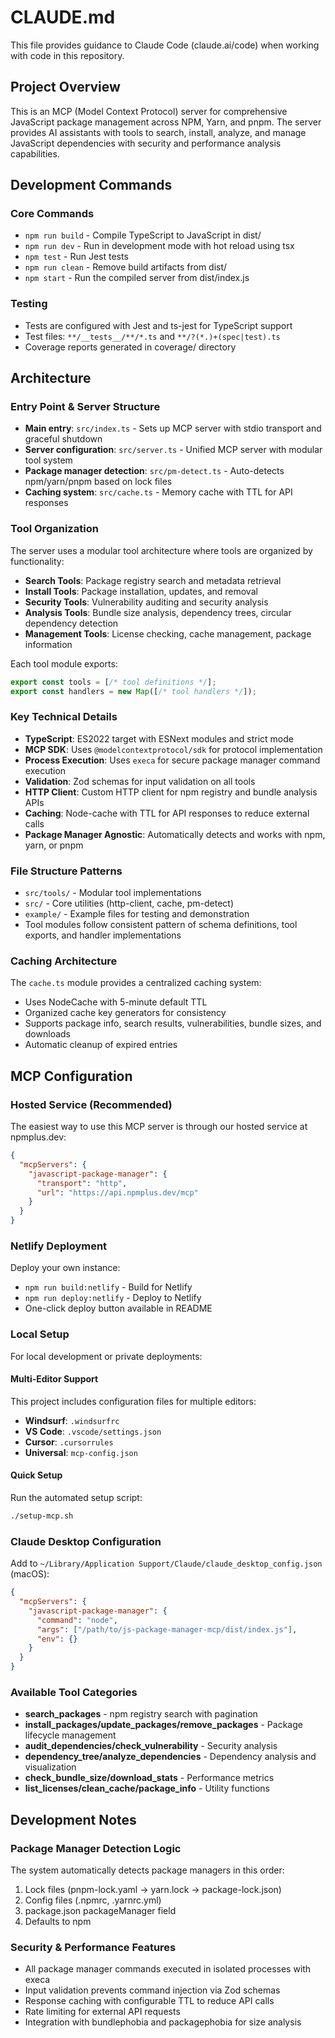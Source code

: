 # CLAUDE.md

This file provides guidance to Claude Code (claude.ai/code) when working with code in this repository.

## Project Overview

This is an MCP (Model Context Protocol) server for comprehensive JavaScript package management across NPM, Yarn, and pnpm. The server provides AI assistants with tools to search, install, analyze, and manage JavaScript dependencies with security and performance analysis capabilities.

## Development Commands

### Core Commands
- `npm run build` - Compile TypeScript to JavaScript in dist/
- `npm run dev` - Run in development mode with hot reload using tsx
- `npm test` - Run Jest tests
- `npm run clean` - Remove build artifacts from dist/
- `npm start` - Run the compiled server from dist/index.js

### Testing
- Tests are configured with Jest and ts-jest for TypeScript support
- Test files: `**/__tests__/**/*.ts` and `**/?(*.)+(spec|test).ts`
- Coverage reports generated in coverage/ directory

## Architecture

### Entry Point & Server Structure
- **Main entry**: `src/index.ts` - Sets up MCP server with stdio transport and graceful shutdown
- **Server configuration**: `src/server.ts` - Unified MCP server with modular tool system
- **Package manager detection**: `src/pm-detect.ts` - Auto-detects npm/yarn/pnpm based on lock files
- **Caching system**: `src/cache.ts` - Memory cache with TTL for API responses

### Tool Organization
The server uses a modular tool architecture where tools are organized by functionality:

- **Search Tools**: Package registry search and metadata retrieval
- **Install Tools**: Package installation, updates, and removal
- **Security Tools**: Vulnerability auditing and security analysis  
- **Analysis Tools**: Bundle size analysis, dependency trees, circular dependency detection
- **Management Tools**: License checking, cache management, package information

Each tool module exports:
```typescript
export const tools = [/* tool definitions */];
export const handlers = new Map([/* tool handlers */]);
```

### Key Technical Details
- **TypeScript**: ES2022 target with ESNext modules and strict mode
- **MCP SDK**: Uses `@modelcontextprotocol/sdk` for protocol implementation
- **Process Execution**: Uses `execa` for secure package manager command execution
- **Validation**: Zod schemas for input validation on all tools
- **HTTP Client**: Custom HTTP client for npm registry and bundle analysis APIs
- **Caching**: Node-cache with TTL for API responses to reduce external calls
- **Package Manager Agnostic**: Automatically detects and works with npm, yarn, or pnpm

### File Structure Patterns
- `src/tools/` - Modular tool implementations  
- `src/` - Core utilities (http-client, cache, pm-detect)
- `example/` - Example files for testing and demonstration
- Tool modules follow consistent pattern of schema definitions, tool exports, and handler implementations

### Caching Architecture
The `cache.ts` module provides a centralized caching system:
- Uses NodeCache with 5-minute default TTL
- Organized cache key generators for consistency
- Supports package info, search results, vulnerabilities, bundle sizes, and downloads
- Automatic cleanup of expired entries

## MCP Configuration

### Hosted Service (Recommended)
The easiest way to use this MCP server is through our hosted service at npmplus.dev:

```json
{
  "mcpServers": {
    "javascript-package-manager": {
      "transport": "http",
      "url": "https://api.npmplus.dev/mcp"
    }
  }
}
```

### Netlify Deployment
Deploy your own instance:
- `npm run build:netlify` - Build for Netlify
- `npm run deploy:netlify` - Deploy to Netlify
- One-click deploy button available in README

### Local Setup
For local development or private deployments:

#### Multi-Editor Support
This project includes configuration files for multiple editors:

- **Windsurf**: `.windsurfrc`
- **VS Code**: `.vscode/settings.json`
- **Cursor**: `.cursorrules`
- **Universal**: `mcp-config.json`

#### Quick Setup
Run the automated setup script:
```bash
./setup-mcp.sh
```

### Claude Desktop Configuration
Add to `~/Library/Application Support/Claude/claude_desktop_config.json` (macOS):
```json
{
  "mcpServers": {
    "javascript-package-manager": {
      "command": "node",
      "args": ["/path/to/js-package-manager-mcp/dist/index.js"],
      "env": {}
    }
  }
}
```

### Available Tool Categories
- **search_packages** - npm registry search with pagination
- **install_packages/update_packages/remove_packages** - Package lifecycle management
- **audit_dependencies/check_vulnerability** - Security analysis
- **dependency_tree/analyze_dependencies** - Dependency analysis and visualization
- **check_bundle_size/download_stats** - Performance metrics
- **list_licenses/clean_cache/package_info** - Utility functions

## Development Notes

### Package Manager Detection Logic
The system automatically detects package managers in this order:
1. Lock files (pnpm-lock.yaml → yarn.lock → package-lock.json)
2. Config files (.npmrc, .yarnrc.yml)  
3. package.json packageManager field
4. Defaults to npm

### Security & Performance Features
- All package manager commands executed in isolated processes with execa
- Input validation prevents command injection via Zod schemas
- Response caching with configurable TTL to reduce API calls
- Rate limiting for external API requests
- Integration with bundlephobia and packagephobia for size analysis